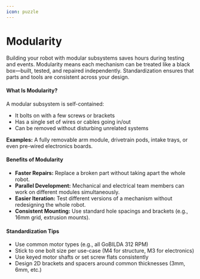 ```yaml
---
icon: puzzle
---
```


# Modularity

Building your robot with modular subsystems saves hours during testing and events. Modularity means each mechanism can be treated like a black box—built, tested, and repaired independently. Standardization ensures that parts and tools are consistent across your design.

#### What Is Modularity?

A modular subsystem is self-contained:

* It bolts on with a few screws or brackets
* Has a single set of wires or cables going in/out
* Can be removed without disturbing unrelated systems

**Examples:** A fully removable arm module, drivetrain pods, intake trays, or even pre-wired electronics boards.

#### Benefits of Modularity

* **Faster Repairs:** Replace a broken part without taking apart the whole robot.
* **Parallel Development:** Mechanical and electrical team members can work on different modules simultaneously.
* **Easier Iteration:** Test different versions of a mechanism without redesigning the whole robot.
* **Consistent Mounting:** Use standard hole spacings and brackets (e.g., 16mm grid, extrusion mounts).

#### Standardization Tips

* Use common motor types (e.g., all GoBILDA 312 RPM)
* Stick to one bolt size per use-case (M4 for structure, M3 for electronics)
* Use keyed motor shafts or set screw flats consistently
* Design 2D brackets and spacers around common thicknesses (3mm, 6mm, etc.)
